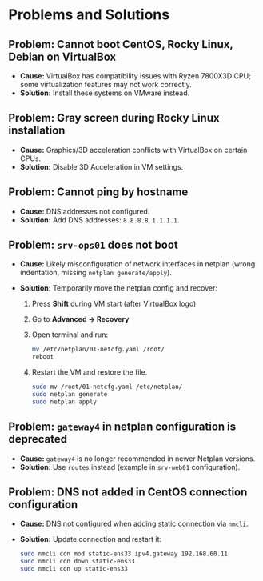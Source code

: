 # Problems and Solutions



## Problem: Cannot boot CentOS, Rocky Linux, Debian on VirtualBox

- **Cause:** VirtualBox has compatibility issues with Ryzen 7800X3D CPU; some virtualization features may not work correctly.
- **Solution:** Install these systems on VMware instead.

## Problem: Gray screen during Rocky Linux installation

- **Cause:** Graphics/3D acceleration conflicts with VirtualBox on certain CPUs.
- **Solution:** Disable 3D Acceleration in VM settings.

## Problem: Cannot ping by hostname

- **Cause:** DNS addresses not configured.
- **Solution:** Add DNS addresses: `8.8.8.8`, `1.1.1.1`.

## Problem: `srv-ops01` does not boot

- **Cause:** Likely misconfiguration of network interfaces in netplan (wrong indentation, missing `netplan generate/apply`).

- **Solution:** Temporarily move the netplan config and recover:
  
  1. Press **Shift** during VM start (after VirtualBox logo)
  
  2. Go to **Advanced → Recovery**
  
  3. Open terminal and run:
     
     ```bash
     mv /etc/netplan/01-netcfg.yaml /root/
     reboot
     ```
  
  4. Restart the VM and restore the file.
     
     ```bash
     sudo mv /root/01-netcfg.yaml /etc/netplan/
     sudo netplan generate
     sudo netplan apply
     ```

## Problem: `gateway4` in netplan configuration is deprecated

- **Cause:** `gateway4` is no longer recommended in newer Netplan versions.
- **Solution:** Use `routes` instead (example in `srv-web01` configuration).

## Problem: DNS not added in CentOS connection configuration

- **Cause:** DNS not configured when adding static connection via `nmcli`.

- **Solution:** Update connection and restart it:
  
  ```bash
  sudo nmcli con mod static-ens33 ipv4.gateway 192.168.60.11
  sudo nmcli con down static-ens33
  sudo nmcli con up static-ens33
  ```
